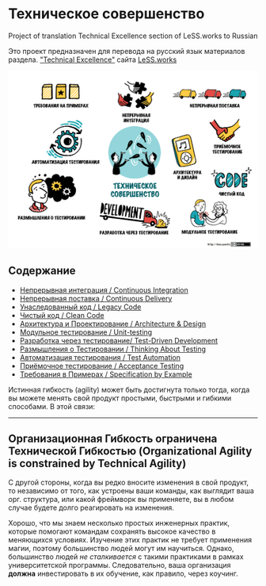 # Техническое совершенство

Project of translation Technical Excellence section of LeSS.works to Russian

Это проект предназначен для перевода на русский язык материалов раздела.
["Technical Excellence"](https://less.works/less/technical-excellence/index.html) сайта [LeSS.works](https://less.works)

![less_technical_excellence](/img/technical-excellence/technical-excellence-overview.png)

## Содержание

- [Непрерывная интеграция / Continuous Integration](continuous-integration.ru.md)
- [Непрерывная поставка / Continuous Delivery](continuous-delivery.ru.md)
- [Унаследованный код / Legacy Code](legacy-code.ru.md)
- [Чистый код / Clean Code](clean-code.ru.md)
- [Архитектура и Проектирование / Architecture & Design](architecture-design.ru.md)
- [Модульное тестирование / Unit-testing](unit-testing.ru.md)
- [Разработка через тестирование/ Test-Driven Development](test-driven-development.ru.md)
- [Размышления о Тестировании / Thinking About Testing](thinking-about-testing.ru.md)
- [Автоматизация тестирования / Test Automation](test-automation.ru.md)
- [Приёмочное тестирование / Acceptance Testing](acceptance-testing.ru.md)
- [Требования в Примерах / Specification by Example](specification-by-example.ru.md)

Истинная гибкость (agility) может быть достигнута только тогда, когда вы можете менять свой продукт простыми, быстрыми и
гибкими способами. В этой связи:

---
Организационная Гибкость ограничена Технической Гибкостью
(Organizational Agility is constrained by Technical Agility)
---

С другой стороны, когда вы редко вносите изменения в свой продукт, то независимо от того, как устроены ваши команды,
как выглядит ваша орг. структура, или какой фреймворк вы применяете, вы в любом случае будете долго реагировать на изменения.

Хорошо, что мы знаем несколько простых инженерных практик, которые помогают командам сохранять высокое качество в
меняющихся условиях. Изучение этих практик не требует применения магии, поэтому большинство людей могут им научиться.
Однако, большинство людей *не сталкивается* с такими практиками в рамках университетской программы. Следовательно, ваша организация **должна** инвестировать в их обучение, как правило, через коучинг.
